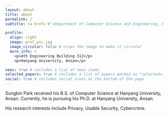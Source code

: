 ```yaml
---
layout: about
title: about
permalink: /
subtitle: <a href='#'>Department of Computer Science and Engineering, Hanyang University, Ansan</a>. pbt98@hanyang.ac.kr

profile:
  align: right
  image: prof_pic.jpg
  image_circular: false # crops the image to make it circular
  more_info: >
    <p>4th Engineering Building 312</p>
    <p>Hanyang University, Ansan</p>

news: true # includes a list of news items
selected_papers: true # includes a list of papers marked as "selected={true}"
social: true # includes social icons at the bottom of the page
---
```


Sungbin Park received his B.S. of Computer Science at Hanyang University, Ansan. Currently, he is pursuing his Ph.D. at Hanyang University, Ansan.

His research interests include Privacy, Usable Security, Cybercrime.
<!-- Write your biography here. Tell the world about yourself. Link to your favorite [subreddit](http://reddit.com). You can put a picture in, too. The code is already in, just name your picture `prof_pic.jpg` and put it in the `img/` folder. -->

<!-- Put your address / P.O. box / other info right below your picture. You can also disable any of these elements by editing `profile` property of the YAML header of your `_pages/about.md`. Edit `_bibliography/papers.bib` and Jekyll will render your [publications page](/al-folio/publications/) automatically. -->

<!-- Link to your social media connections, too. This theme is set up to use [Font Awesome icons](https://fontawesome.com/) and [Academicons](https://jpswalsh.github.io/academicons/), like the ones below. Add your Facebook, Twitter, LinkedIn, Google Scholar, or just disable all of them. -->
